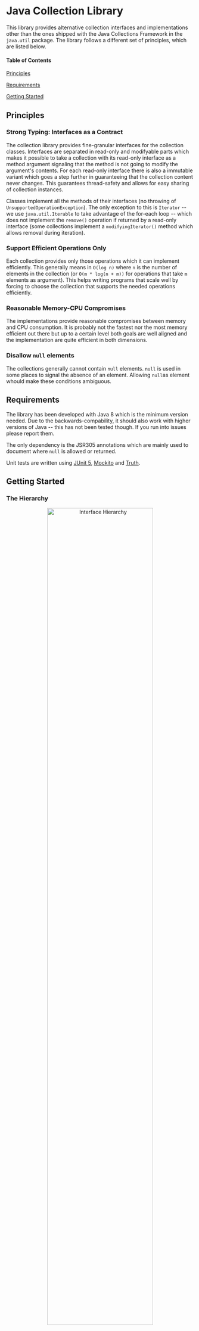 # Java Collection Library

This library provides alternative collection interfaces and implementations other than the ones shipped with the
Java Collections Framework in the `java.util` package. The library follows a different set of principles,
which are listed below.

#### Table of Contents
[Principles](#principles)

[Requirements](#requirements)

[Getting Started](#getting-started)

## Principles
### Strong Typing: Interfaces as a Contract
The collection library provides fine-granular interfaces for the collection classes. Interfaces are separated in read-only
and modifyable parts which makes it possible to take a collection with its read-only interface as a method argument signaling
that the method is not going to modify the argument's contents. For each read-only interface there is also a immutable variant
which goes a step further in guaranteeing that the collection content never changes. This guarantees thread-safety and
allows for easy sharing of collection instances.

Classes implement all the methods of their interfaces (no throwing of `UnsupportedOperationException`). 
The only exception to this is `Iterator` -- we use `java.util.Iterable` to take advantage of the for-each loop --
which does not implement the `remove()` operation if returned by a read-only interface (some collections implement a `modifyingIterator()` method which allows removal during iteration).

### Support Efficient Operations Only
Each collection provides only those operations which it can implement efficiently. This generally means in `O(log n)`
where `n` is the number of elements in the collection (or `O(m * log(n + m))` for operations that take `m` elements
as argument). This helps writing programs that scale well by forcing to choose the collection that supports the
needed operations efficiently.

### Reasonable Memory-CPU Compromises
The implementations provide reasonable compromises between memory and CPU consumption. It is probably not the fastest
nor the most memory efficient out there but up to a certain level both goals are well aligned and the implementation
are quite efficient in both dimensions.

### Disallow `null` elements
The collections generally cannot contain `null` elements. `null` is used in some places to signal the absence of
an element. Allowing `null`as element whould make these conditions ambiguous.

## Requirements
The library has been developed with Java 8 which is the minimum version needed. Due to the backwards-compability,
it should also work with higher versions of Java -- this has not been tested though. If you run into issues please
report them.

The only dependency is the JSR305 annotations which are mainly used to document where `null` is allowed or returned.

Unit tests are written using [JUnit 5](https://junit.org), [Mockito](https://site.mockito.org/) and 
[Truth](https://github.com/google/truth).

## Getting Started

### The Hierarchy

<p align="center">
  <img src="/doc/images/basic-interfaces.gif" width="75%" title="Interface Hierarchy">
</p>

`Collection` is the base interface for all the single-dimension collections. Basically, it just allows to query for the
size and to iterate its elements.

Collections are divided into those which have a well-defined order of the elements (`OrderedCollection`) and those
that do not (`UnOrderedCollection`). Note that these interfaces define exactly how `equals` must be implemented.
An ordered collection can never be equal to an unordered one and vice versa. When writing APIs this property is usally
essential (especially for testing and mocking), therefore a sub-type of `OrderedCollection` or `UnOrderedCollection`
should be preferred over using `Collection`.

The interfaces `OrderedSet`, `Sequence`, `List`, `Set` and `Bag` are the main interfaces to choose from. They provide
different sets of operations, so you want to prefer one over the other based on your needs. If all you
need to do is collecting elements that you will later iterate over and you do not care about duplicates, the
`ArrayList` is your friend. If you want to eliminate duplicates, it is most likely the `HashSet`. For more advanced
uses see the following table.

| Name                              | Ordered | Duplicates | Containment Check | Natural Order  | Get by Index | Insert at Front |
|-----------------------------------|:-------:|:----------:|:-----------------:|:--------------:|:------------:|:---------------:|
| [ArrayList](org.povworld.collection/src/org/povworld/collection/mutable/ArrayList.java)   | Yes     | Yes        | No                | No             | Yes          | No              |
| [HashBag](org.povworld.collection/src/org/povworld/collection/mutable/HashBag.java)        | No      | Yes        | Yes               | No             | No           | No              |
| [HashList](org.povworld.collection/src/org/povworld/collection/mutable/HashList.java)     | Yes     | Yes        | Yes               | No             | Yes          | No              |
| [HashSet](org.povworld.collection/src/org/povworld/collection/mutable/HashSet.java)              | No      | No         | Yes               | No             | No           | No              |
| [IndexedHashSet](org.povworld.collection/src/org/povworld/collection/mutable/IndexedHashSet.java)   | Yes     | No         | Yes               | No             | Yes          | No              |
| [TreeList](org.povworld.collection/src/org/povworld/collection/mutable/TreeList.java)               | Yes     | Yes        | Yes               | No             | Yes          | Yes             |
| [TreeSequence](org.povworld.collection/src/org/povworld/collection/mutable/TreeSequence.java)                      | Yes     | Yes        | Yes               | Yes            | No           | No              |
| [TreeSet](org.povworld.collection/src/org/povworld/collection/mutable/TreeSet.java)                 | Yes     | No         | Yes               | Yes            | No           | No              |
| [LinkedSequence](org.povworld.collection/src/org/povworld/collection/mutable/LinkedSequence.java)   | Yes     | Yes        | No                | No             | No           | Yes             |
| [IntrusiveLinkedSequence](org.povworld.collection/src/org/povworld/collection/mutable/IntrusiveLinkedSequence.java)    | Yes     | Yes        | No                | No             | No           | Yes             |

'Natural Order' means that the elements are always kept ordered according to a given ordering relation.

The `TreeList` has the additional advantage that is supports insertion (and removal) at an arbitrary index, 
not just at front and back like the `LinkedSequence`. The `IntrusiveLinkedSequence` allows to 
customize the link objects that compose its doubly linked list and removal by pointer to the link.

Not listed above is the [`ConcurrentIntrusiveLinkedSequence`](org.povworld.collection/src/org/povworld/collection/mutable/ConcurrentIntrusiveLinkedSequence)
which has the same properties as `IntrusiveLinkedSequence`
but supports concurrent operations. All the other classes above are not thread-safe, you need to properly guard them
against concurrent access if multiple threads read or modify them.

### Modifying Collections

One thing that you might find odd at first when used to work with the Java Collections Framework is that
interfaces like `List` or `Set` do not provide any modification methods to add, remove elements etc.
This is on purpose. To be able to modify a collection you need to have a reference to the concrete type.
So, instead of 

<pre><code>
public class NameRepository {
   
     private final <b>Set</b>&lt;String&gt; usedNames = new HashSet<>();

     public void registerName(String name) {
       if (!usedNames.add(name)) {  <b>// Ooops, no 'add' on Set...</b>
         throw new IllegalStateException("Already registered");
       }
     }
}
</pre></code>

write

<pre><code>
public class NameRepository<Foo> {
   
     private final <b>HashSet</b>&lt;String&gt; usedNames = new HashSet<>();

     public void registerName(String name) {
       if (!usedNames.add(name)) { <b>// ... but there is on HashSet!</b>
         throw new IllegalStateException("Already registered");
       }
     }
}
</pre></code>

This allows you to limit the code that has write-access to the collection as strictly as possible, while
still allowing to pass a collection around:

```java
public class NameRepository<Foo> {

     //...
     
     List<String> getAllNamesAlphabeticallySorted() {
       // Passes 'usedNames' as read-only interface to the 'sort' method.
       return CollectionUtil.sort(usedNames);
     }

}
```
In this example `CollectionUtil.sort` takes a `Collection` argument indicating that it does not need
to modify its contents (though it would be principally possible by casting it). Instead, it creates 
and returns a new `ArrayList` to hold the sorted elements.

### Builders

Another way to create collection instances is through their builders. A builder can be passed around
if elements need to be collected from different places. Most collections have a static `newBuilder()` method
that returns a `CollectionBuilder` for the collection.

An example collecting all permutations of a string in a recursive implementation:
```java
class Permutations {
    public static ImmutableSet<String> permutations(String s) {
        ImmutableHashSet.Builder<String> permutations = ImmutableHashSet.newBuilder();
        permutations("", s, permutations);
        return permutations.build();
    }
    
    private static void permutations(String prefix, String s, CollectionBuilder<String, ?> builder) {
        if (s.length() == 1) {
            builder.add(prefix + s);
        } else {
            for (int i = 0; i < s.length(); ++i) {
                permutations(prefix + s.charAt(i), s.substring(0, i) + s.substring(i + 1), builder);
            }
        }
    }
}
```

Builders are the only way to create instances of any implementation of `ImmutableCollection`. Immutable collections
are guaranteed to never change after creation. You can also use the static methods of `ImmutableCollections`
like `listOf(...)`, `setOf(...)` etc which create immutable collections indirectly by using the builders.

### Maps

Maps are associative containers represented by the `Map` interface. The two mutable main implementations are
`HashMap` and `TreeMap` which use hashing respectively a balanced tree to store the entries.

Implementations of `MultiMap` and `ListMultiMap` can be used when multiple values have to be associated
with the same key. `MultiMap` stores the values in a set (so, no order and no duplicates) while `ListMultiMap`
stores the values in a list.

Note that for efficiency reasons, `Map<K,V>` does not implement`Iterable<Entry<K,V>>`. This would require to
either permanently store `Entry` objects or create them on-the-fly during iteration. To iterate all entries
in a map, use the `EntryIterator<K,V>` returned by the `entryIterator()` method.

### Persistent Datastructures

A speciality of the library are the persistent collections -- collections which are immutable but it is possible
to efficiently create new collections based on an existing one with one element added, removed or changed! To
distinguish these operations from the ones of the mutable collections, they are called `with` and `without` instead
of `add` or `remove` for example.

```java
public class SnapshotableNameRepository<Foo> {
    
    private PersistentSet<String> usedNames = PersistentHashSet.empty();
    
    public void registerName(String name) {
        PersistentSet<String> updatedNames = usedNames.with(name);
        if (usedNames == updatedNames) { // 'with' returns the same object if there was no change
            throw new IllegalStateException("Already registered");
        }
        usedNames = updatedNames; 
    }
    
    public ImmutableSet<String> snapshot() {
        return usedNames; // No need to copy 'usedNames' as they are immutable!
    }
}
```

Persistent implementations are significantly slower that their mutable counterparts. But all their operations
are still `O(log n)` so they are much faster than creating copies when their size is large.

### Interacting with Java Collections Framework

To interact with classes from `java.util`, there are adapters in `org.povworld.collection` that translate 
between the different interfaces:
* `JavaAdapters` wraps collections of this library to `java.util.List`, `java.util.Set` or `java.util.Collection`.
  Note that the wrappers are read-only.
* `ListAdapter` and `SetAdapter` wrap `java.util.List` and `java.util.Set` into `List` and `Set` interfaces of
  this library.

